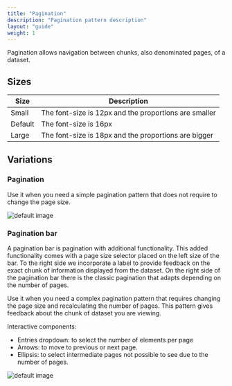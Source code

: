 ```yaml
---
title: "Pagination"
description: "Pagination pattern description"
layout: "guide"
weight: 1
---
```


Pagination allows navigation between chunks, also denominated pages, of a dataset.

## Sizes

| Size | Description |
| ---- | ----- |
| Small | The font-size is 12px and the proportions are smaller |
| Default | The font-size is 16px |
| Large | The font-size is 18px and the proportions are bigger |

## Variations

### Pagination

Use it when you need a simple pagination pattern that does not require to change the page size.

![default image](../../../images/pagination.png)

### Pagination bar

A pagination bar is pagination with additional functionality. This added functionality comes with a page size selector placed on the left size of the bar. To the right side we incorporate a label to provide feedback on the exact chunk of information displayed from the dataset. On the right side of the pagination bar there is the classic pagination that adapts depending on the number of pages.

Use it when you need a complex pagination pattern that requires changing the page size and recalculating the number of pages. This pattern gives feedback about the chunk of dataset you are viewing.

Interactive components:
* Entries dropdown: to select the number of elements per page
* Arrows: to move to previous or next page.
* Ellipsis: to select intermediate pages not possible to see due to the number of pages.

![default image](../../../images/paginationBar.png)
